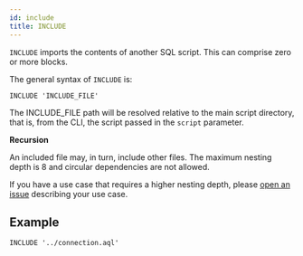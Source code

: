```yaml
---
id: include
title: INCLUDE
---
```


`INCLUDE` imports the contents of another SQL script. This can comprise zero or more blocks.

The general syntax of `INCLUDE` is:

```
INCLUDE 'INCLUDE_FILE'
```

The INCLUDE_FILE path will be resolved relative to the main script directory, that is, from the CLI, the script passed in the `script` parameter.

**Recursion**

An included file may, in turn, include other files. The maximum nesting depth is 8 and circular dependencies are not allowed. 

If you have a use case that requires a higher nesting depth, please [open an issue](https://github.com/michaelbironneau/analyst/issues/new) describing your use case. 

## Example

```
INCLUDE '../connection.aql'
```


